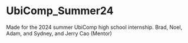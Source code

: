# UbiComp_Summer24
Made for the 2024 summer UbiComp high school internship. Brad, Noel, Adam, and Sydney, and Jerry Cao (Mentor)
